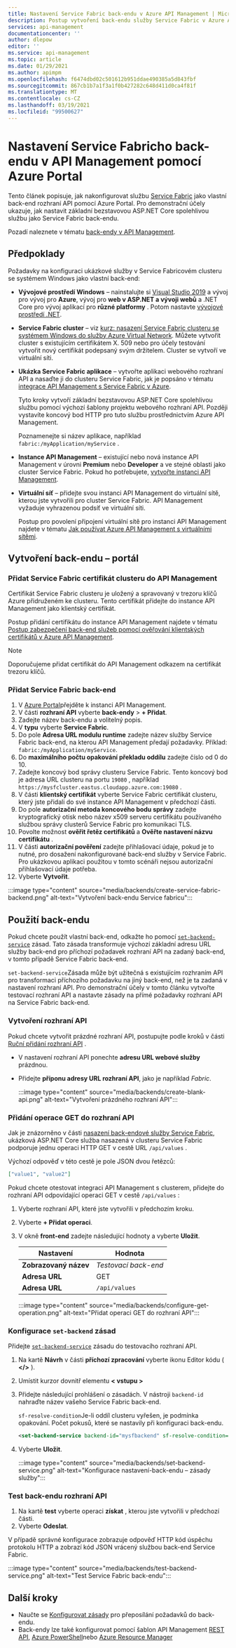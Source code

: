 ```yaml
---
title: Nastavení Service Fabric back-endu v Azure API Management | Microsoft Docs
description: Postup vytvoření back-endu služby Service Fabric v Azure API Management pomocí Azure Portal
services: api-management
documentationcenter: ''
author: dlepow
editor: ''
ms.service: api-management
ms.topic: article
ms.date: 01/29/2021
ms.author: apimpm
ms.openlocfilehash: f6474dbd02c501612b951ddae490385a5d843fbf
ms.sourcegitcommit: 867cb1b7a1f3a1f0b427282c648d411d0ca4f81f
ms.translationtype: MT
ms.contentlocale: cs-CZ
ms.lasthandoff: 03/19/2021
ms.locfileid: "99500627"
---
```

# <a name="set-up-a-service-fabric-backend-in-api-management-using-the-azure-portal"></a>Nastavení Service Fabricho back-endu v API Management pomocí Azure Portal

Tento článek popisuje, jak nakonfigurovat službu [Service Fabric](../service-fabric/service-fabric-api-management-overview.md) jako vlastní back-end rozhraní API pomocí Azure Portal. Pro demonstrační účely ukazuje, jak nastavit základní bezstavovou ASP.NET Core spolehlivou službu jako Service Fabric back-endu.

Pozadí naleznete v tématu [back-endy v API Management](backends.md).

## <a name="prerequisites"></a>Předpoklady

Požadavky na konfiguraci ukázkové služby v Service Fabricovém clusteru se systémem Windows jako vlastní back-end:

* **Vývojové prostředí Windows** – nainstalujte si [Visual Studio 2019](https://www.visualstudio.com) a vývoj pro vývoj pro **Azure**, vývoj pro **web v ASP.NET a vývoji webů** a .NET Core pro vývoj aplikací pro **různé platformy** . Potom nastavte [vývojové prostředí .NET](../service-fabric/service-fabric-get-started.md).

* **Service Fabric cluster** – viz [kurz: nasazení Service Fabric clusteru se systémem Windows do služby Azure Virtual Network](../service-fabric/service-fabric-tutorial-create-vnet-and-windows-cluster.md). Můžete vytvořit cluster s existujícím certifikátem X. 509 nebo pro účely testování vytvořit nový certifikát podepsaný svým držitelem. Cluster se vytvoří ve virtuální síti.

* **Ukázka Service Fabric aplikace** – vytvořte aplikaci webového rozhraní API a nasaďte ji do clusteru Service Fabric, jak je popsáno v tématu [integrace API Management s Service Fabric v Azure](../service-fabric/service-fabric-tutorial-deploy-api-management.md).

    Tyto kroky vytvoří základní bezstavovou ASP.NET Core spolehlivou službu pomocí výchozí šablony projektu webového rozhraní API. Později vystavíte koncový bod HTTP pro tuto službu prostřednictvím Azure API Management.

    Poznamenejte si název aplikace, například `fabric:/myApplication/myService` . 

* **Instance API Management** – existující nebo nová instance API Management v úrovni **Premium** nebo  **Developer** a ve stejné oblasti jako cluster Service Fabric. Pokud ho potřebujete, [vytvořte instanci API Management](get-started-create-service-instance.md).

* **Virtuální síť** – přidejte svou instanci API Management do virtuální sítě, kterou jste vytvořili pro cluster Service Fabric. API Management vyžaduje vyhrazenou podsíť ve virtuální síti.

  Postup pro povolení připojení virtuální sítě pro instanci API Management najdete v tématu [Jak používat Azure API Management s virtuálními sítěmi](api-management-using-with-vnet.md).

## <a name="create-backend---portal"></a>Vytvoření back-endu – portál

### <a name="add-service-fabric-cluster-certificate-to-api-management"></a>Přidat Service Fabric certifikát clusteru do API Management

Certifikát Service Fabric clusteru je uložený a spravovaný v trezoru klíčů Azure přidruženém ke clusteru. Tento certifikát přidejte do instance API Management jako klientský certifikát.

Postup přidání certifikátu do instance API Management najdete v tématu [Postup zabezpečení back-end služeb pomocí ověřování klientských certifikátů v Azure API Management](api-management-howto-mutual-certificates.md). 

> [!NOTE]   
> Doporučujeme přidat certifikát do API Management odkazem na certifikát trezoru klíčů. 

### <a name="add-service-fabric-backend"></a>Přidat Service Fabric back-end

1. V [Azure Portal](https://portal.azure.com)přejděte k instanci API Management.
1. V části **rozhraní API** vyberte **back-endy**  >  **+ Přidat**.
1. Zadejte název back-endu a volitelný popis.
1. V **typu** vyberte **Service Fabric**.
1. Do pole **Adresa URL modulu runtime** zadejte název služby Service Fabric back-end, na kterou API Management předají požadavky. Příklad: `fabric:/myApplication/myService`. 
1. Do **maximálního počtu opakování překladu oddílu** zadejte číslo od 0 do 10.
1. Zadejte koncový bod správy clusteru Service Fabric. Tento koncový bod je adresa URL clusteru na portu `19080` , například `https://mysfcluster.eastus.cloudapp.azure.com:19080` .
1. V části **klientský certifikát** vyberte Service Fabric certifikát clusteru, který jste přidali do své instance API Management v předchozí části.
1. Do pole **autorizační metoda koncového bodu správy** zadejte kryptografický otisk nebo název x509 serveru certifikátu používaného službou správy clusterů Service Fabric pro komunikaci TLS.
1. Povolte možnost **ověřit řetěz certifikátů** a **Ověřte nastavení názvu certifikátu** .
1. V části **autorizační pověření** zadejte přihlašovací údaje, pokud je to nutné, pro dosažení nakonfigurované back-end služby v Service Fabric. Pro ukázkovou aplikaci použitou v tomto scénáři nejsou autorizační přihlašovací údaje potřeba.
1. Vyberte **Vytvořit**.

:::image type="content" source="media/backends/create-service-fabric-backend.png" alt-text="Vytvoření back-endu Service fabricu":::

## <a name="use-the-backend"></a>Použití back-endu

Pokud chcete použít vlastní back-end, odkažte ho pomocí [`set-backend-service`](api-management-transformation-policies.md#SetBackendService) zásad. Tato zásada transformuje výchozí základní adresu URL služby back-end pro příchozí požadavek rozhraní API na zadaný back-end, v tomto případě Service Fabric back-end. 

`set-backend-service`Zásada může být užitečná s existujícím rozhraním API pro transformaci příchozího požadavku na jiný back-end, než je ta zadaná v nastavení rozhraní API. Pro demonstrační účely v tomto článku vytvořte testovací rozhraní API a nastavte zásady na přímé požadavky rozhraní API na Service Fabric back-end. 

### <a name="create-api"></a>Vytvoření rozhraní API

Pokud chcete vytvořit prázdné rozhraní API, postupujte podle kroků v části [Ruční přidání rozhraní API](add-api-manually.md) .

* V nastavení rozhraní API ponechte **adresu URL webové služby** prázdnou.
* Přidejte **příponu adresy URL rozhraní API**, jako je například *Fabric*.

  :::image type="content" source="media/backends/create-blank-api.png" alt-text="Vytvoření prázdného rozhraní API":::

### <a name="add-get-operation-to-the-api"></a>Přidání operace GET do rozhraní API

Jak je znázorněno v části [nasazení back-endové služby Service Fabric](../service-fabric/service-fabric-tutorial-deploy-api-management.md#deploy-a-service-fabric-back-end-service), ukázková ASP.NET Core služba nasazená v clusteru Service Fabric podporuje jednu operaci HTTP GET v cestě URL `/api/values` .

Výchozí odpověď v této cestě je pole JSON dvou řetězců:

```json
["value1", "value2"]
```

Pokud chcete otestovat integraci API Management s clusterem, přidejte do rozhraní API odpovídající operaci GET v cestě `/api/values` :

1. Vyberte rozhraní API, které jste vytvořili v předchozím kroku.
1. Vyberte **+ Přidat operaci**.
1. V okně **front-end** zadejte následující hodnoty a vyberte **Uložit**.

     | Nastavení             | Hodnota                             | 
    |---------------------|-----------------------------------|
    | **Zobrazovaný název**    | *Testovací back-end*                       |  
    | **Adresa URL** | GET                               | 
    | **Adresa URL**             | `/api/values`                           | 
    
    :::image type="content" source="media/backends/configure-get-operation.png" alt-text="Přidat operaci GET do rozhraní API":::

### <a name="configure-set-backend-policy"></a>Konfigurace `set-backend` zásad

Přidejte [`set-backend-service`](api-management-transformation-policies.md#SetBackendService) zásadu do testovacího rozhraní API.

1. Na kartě **Návrh** v části **příchozí zpracování** vyberte ikonu Editor kódu ( **</>** ). 
1. Umístit kurzor dovnitř elementu **&lt; vstupu &gt;**
1. Přidejte následující prohlášení o zásadách. V nástroji `backend-id` nahraďte název vašeho Service Fabric back-end.

   `sf-resolve-condition`Je-li oddíl clusteru vyřešen, je podmínka opakování. Počet pokusů, které se nastavily při konfiguraci back-endu.

    ```xml
    <set-backend-service backend-id="mysfbackend" sf-resolve-condition="@(context.LastError?.Reason == "BackendConnectionFailure")"  />
    ```
1. Vyberte **Uložit**.

    :::image type="content" source="media/backends/set-backend-service.png" alt-text="Konfigurace nastavení-back-endu – zásady služby":::

### <a name="test-backend-api"></a>Test back-endu rozhraní API

1. Na kartě **test** vyberte operaci **získat** , kterou jste vytvořili v předchozí části.
1. Vyberte **Odeslat**.

V případě správné konfigurace zobrazuje odpověď HTTP kód úspěchu protokolu HTTP a zobrazí kód JSON vrácený službou back-end Service Fabric.

:::image type="content" source="media/backends/test-backend-service.png" alt-text="Test Service Fabric back-endu":::

## <a name="next-steps"></a>Další kroky

* Naučte se [Konfigurovat zásady](api-management-advanced-policies.md) pro přeposílání požadavků do back-endu.
* Back-endy lze také konfigurovat pomocí šablon API Management [REST API](/rest/api/apimanagement/2020-06-01-preview/backend), [Azure PowerShell](/powershell/module/az.apimanagement/new-azapimanagementbackend)nebo [Azure Resource Manager](../service-fabric/service-fabric-tutorial-deploy-api-management.md)

